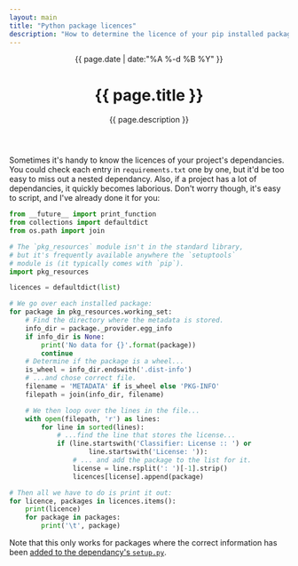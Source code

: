 ```yaml
---
layout: main
title: "Python package licences"
description: "How to determine the licence of your pip installed packages"
---
```


<header class='post-title'>
    <span class='date'>{{ page.date | date:"%A %-d %B %Y" }}</span>
    <h1 class='title'>{{ page.title }}</h1>
    <p class='subtitle'>{{ page.description }}</p>
</header>

Sometimes it's handy to know the licences of your project's dependancies. You
could check each entry in `requirements.txt` one by one, but it'd be too easy
to miss out a nested dependancy. Also, if a project has a lot of dependancies,
it quickly becomes laborious. Don't worry though, it's easy to script, and I've
already done it for you:

```python
from __future__ import print_function
from collections import defaultdict
from os.path import join

# The `pkg_resources` module isn't in the standard library,
# but it's frequently available anywhere the `setuptools`
# module is (it typically comes with `pip`).
import pkg_resources

licences = defaultdict(list)

# We go over each installed package:
for package in pkg_resources.working_set:
    # Find the directory where the metadata is stored.
    info_dir = package._provider.egg_info
    if info_dir is None:
        print('No data for {}'.format(package))
        continue
    # Determine if the package is a wheel...
    is_wheel = info_dir.endswith('.dist-info')
    # ...and chose correct file.
    filename = 'METADATA' if is_wheel else 'PKG-INFO'
    filepath = join(info_dir, filename)

    # We then loop over the lines in the file...
    with open(filepath, 'r') as lines:
        for line in sorted(lines):
            # ...find the line that stores the license...
            if (line.startswith('Classifier: License :: ') or
                    line.startswith('License: ')):
                # ... and add the package to the list for it.
                license = line.rsplit(': ')[-1].strip()
                licences[license].append(package)

# Then all we have to do is print it out:
for licence, packages in licences.items():
    print(licence)
    for package in packages:
        print('\t', package)
```

Note that this only works for packages where the correct information has been
[added to the dependancy's
`setup.py`](https://packaging.python.org/distributing/#license).

